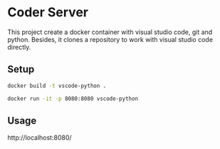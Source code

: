 # Coder Server

This project create a docker container with visual studio code, git and python.
Besides, it clones a repository to work with visual studio code directly.


## Setup
```bash
docker build -t vscode-python .
```

```bash
docker run -it -p 8080:8080 vscode-python
```

## Usage
http://localhost:8080/